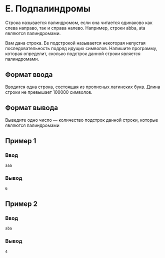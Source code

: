 # E. Подпалиндромы

Строка называется палиндромом, если она читается одинаково как слева направо, так и справа налево. Например, строки
abba, ata являются палиндромами.

Вам дана строка. Ее подстрокой называется некоторая непустая последовательность подряд идущих символов. Напишите
программу, которая определит, сколько подстрок данной строки является палиндромами.

## Формат ввода

Вводится одна строка, состоящая из прописных латинских букв. Длина строки не превышает 100000 символов.

## Формат вывода

Выведите одно число — количество подстрок данной строки, которые являются палиндромами

## Пример 1

### Ввод

    aaa

### Вывод

    6

## Пример 2

### Ввод

    aba

### Вывод

    4
